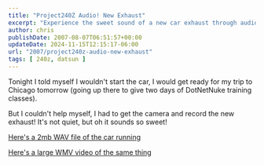 ```yaml
---
title: "Project240Z Audio! New Exhaust"
excerpt: "Experience the sweet sound of a new car exhaust through audio and video, featured in this blog post about a trip to Chicago."
author: chris
publishDate: 2007-08-07T06:51:57+00:00
updateDate: 2024-11-15T12:15:17-06:00
url: "2007/project240z-audio-new-exhaust"
tags: [ 240z, datsun ]
---
```


Tonight I told myself I wouldn't start the car, I would get ready for my trip to Chicago tomorrow (going up there to give two days of DotNetNuke training classes).

But I couldn't help myself, I had to get the camera and record the new exhaust! It's not quiet, but oh it sounds so sweet!

[Here's a 2mb WAV file of the car running](https://www.project240z.com/P240z-8-6.wav)

[Here's a large WMV video of the same thing](https://www.christoc.com/video/8-6-07/P240z-8-6.wmv)

